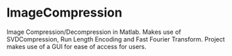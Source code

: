 # ImageCompression
Image Compression/Decompression in Matlab. Makes use of SVDCompression, Run Length Encoding and Fast Fourier Transform. Project makes use of a GUI for ease of access for users. 
